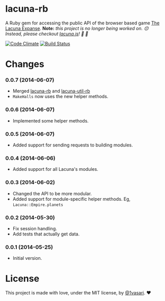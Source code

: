 # lacuna-rb

A Ruby gem for accessing the public API of the browser based game [The Lacuna Expanse](http://lacunaexpanse.com). **Note:** *this project is no longer being worked on. :pensive: Instead, please checkout [lacuna.js](https://github.com/1vasari/lacuna.js)! :clap: :clap:*

[![Code Climate](https://codeclimate.com/github/1vasari/lacuna-rb/badges/gpa.svg)](https://codeclimate.com/github/1vasari/lacuna-rb)
[![Build Status](https://secure.travis-ci.org/1vasari/lacuna-rb.svg?branch=master)](http://travis-ci.org/1vasari/lacuna-rb)

# Changes

### 0.0.7 (2014-06-07)
- Merged [lacuna-rb](http://github.com/1vasari/lacuna-rb) and [lacuna-util-rb](http://github.com/1vasari/lacuna-util-rb)
- `MakeHalls` now uses the new helper methods.

### 0.0.6 (2014-06-07)
- Implemented some helper methods.

### 0.0.5 (2014-06-07)
- Added support for sending requests to building modules.

### 0.0.4 (2014-06-06)
- Added support for all Lacuna's modules.

### 0.0.3 (2014-06-02)
- Changed the API to be more modular.
- Added support for module-specific helper methods. Eg, `Lacuna::Empire.planets`

### 0.0.2 (2014-05-30)
- Fix session handling.
- Add tests that actually get data.

### 0.0.1 (2014-05-25)
- Initial version.

# License

This project is made with love, under the MIT license, by [@1vasari](https://twitter.com/1vasari). :heart:
